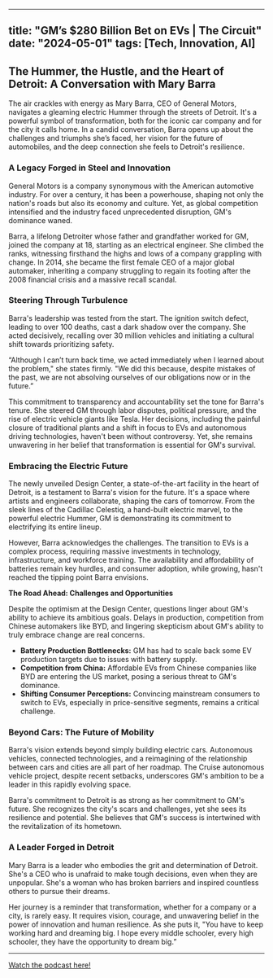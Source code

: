 
---
title: "GM’s $280 Billion Bet on EVs | The Circuit"
date: "2024-05-01"
tags: [Tech, Innovation, AI]
---

## The Hummer, the Hustle, and the Heart of Detroit: A Conversation with Mary Barra 

The air crackles with energy as Mary Barra, CEO of General Motors, navigates a gleaming electric Hummer through the streets of Detroit.  It's a powerful symbol of transformation, both for the iconic car company and for the city it calls home. In a candid conversation, Barra opens up about the challenges and triumphs she’s faced, her vision for the future of automobiles, and the deep connection she feels to Detroit's resilience. 

### A Legacy Forged in Steel and Innovation

General Motors is a company synonymous with the American automotive industry. For over a century, it has been a powerhouse, shaping not only the nation's roads but also its economy and culture. Yet, as global competition intensified and the industry faced unprecedented disruption, GM's dominance waned. 

Barra, a lifelong Detroiter whose father and grandfather worked for GM, joined the company at 18, starting as an electrical engineer.  She climbed the ranks, witnessing firsthand the highs and lows of a company grappling with change. In 2014, she became the first female CEO of a major global automaker, inheriting a company struggling to regain its footing after the 2008 financial crisis and a massive recall scandal. 

###  Steering Through Turbulence

Barra's leadership was tested from the start. The ignition switch defect, leading to over 100 deaths, cast a dark shadow over the company. She acted decisively, recalling over 30 million vehicles and initiating a cultural shift towards prioritizing safety.

“Although I can’t turn back time, we acted immediately when I learned about the problem," she states firmly. "We did this because, despite mistakes of the past, we are not absolving ourselves of our obligations now or in the future.”

This commitment to transparency and accountability set the tone for Barra's tenure. She steered GM through labor disputes, political pressure, and the rise of electric vehicle giants like Tesla.  Her decisions, including the painful closure of traditional plants and a shift in focus to EVs and autonomous driving technologies, haven't been without controversy. Yet, she remains unwavering in her belief that transformation is essential for GM's survival. 

### Embracing the Electric Future

The newly unveiled Design Center, a state-of-the-art facility in the heart of Detroit, is a testament to Barra's vision for the future. It's a space where artists and engineers collaborate, shaping the cars of tomorrow. From the sleek lines of the Cadillac Celestiq, a hand-built electric marvel, to the powerful electric Hummer, GM is demonstrating its commitment to electrifying its entire lineup.

However, Barra acknowledges the challenges. The transition to EVs is a complex process, requiring massive investments in technology, infrastructure, and workforce training.  The availability and affordability of batteries remain key hurdles, and consumer adoption, while growing, hasn't reached the tipping point Barra envisions. 

**The Road Ahead: Challenges and Opportunities**

Despite the optimism at the Design Center, questions linger about GM's ability to achieve its ambitious goals. Delays in production, competition from Chinese automakers like BYD, and lingering skepticism about GM's ability to truly embrace change are real concerns. 

* **Battery Production Bottlenecks:** GM has had to scale back some EV production targets due to issues with battery supply.  
* **Competition from China:**  Affordable EVs from Chinese companies like BYD are entering the US market, posing a serious threat to GM's dominance.  
* **Shifting Consumer Perceptions:** Convincing mainstream consumers to switch to EVs, especially in price-sensitive segments, remains a critical challenge.  

### Beyond Cars: The Future of Mobility

Barra's vision extends beyond simply building electric cars. Autonomous vehicles, connected technologies, and a reimagining of the relationship between cars and cities are all part of her roadmap.  The Cruise autonomous vehicle project, despite recent setbacks, underscores GM's ambition to be a leader in this rapidly evolving space.

Barra's commitment to Detroit is as strong as her commitment to GM's future. She recognizes the city's scars and challenges, yet she sees its resilience and potential.  She believes that GM's success is intertwined with the revitalization of its hometown.

###  A Leader Forged in Detroit 

Mary Barra is a leader who embodies the grit and determination of Detroit. She's a CEO who is unafraid to make tough decisions, even when they are unpopular.  She's a woman who has broken barriers and inspired countless others to pursue their dreams. 

Her journey is a reminder that transformation, whether for a company or a city, is rarely easy. It requires vision, courage, and unwavering belief in the power of innovation and human resilience. As she puts it, "You have to keep working hard and dreaming big. I hope every middle schooler, every high schooler, they have the opportunity to dream big.”

---
        




<a href="https://youtube.com/watch?v=AeWWmARalVQ" target="_blank">Watch the podcast here!</a>
